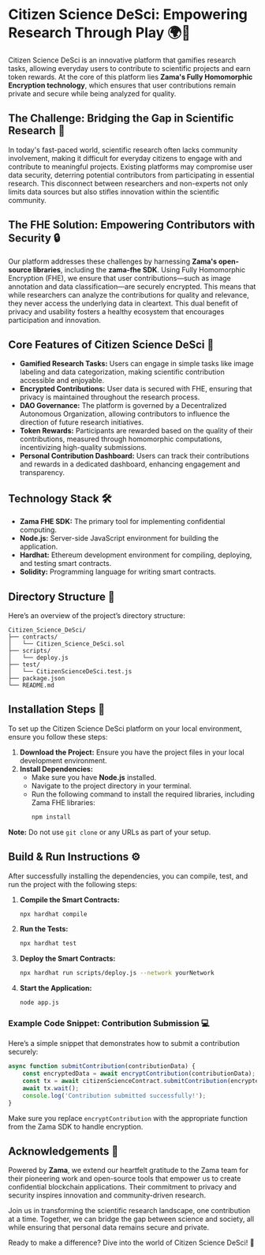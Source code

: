 # Citizen Science DeSci: Empowering Research Through Play 🌍🔬

Citizen Science DeSci is an innovative platform that gamifies research tasks, allowing everyday users to contribute to scientific projects and earn token rewards. At the core of this platform lies **Zama's Fully Homomorphic Encryption technology**, which ensures that user contributions remain private and secure while being analyzed for quality.

## The Challenge: Bridging the Gap in Scientific Research 🤔

In today's fast-paced world, scientific research often lacks community involvement, making it difficult for everyday citizens to engage with and contribute to meaningful projects. Existing platforms may compromise user data security, deterring potential contributors from participating in essential research. This disconnect between researchers and non-experts not only limits data sources but also stifles innovation within the scientific community.

## The FHE Solution: Empowering Contributors with Security 🔒

Our platform addresses these challenges by harnessing **Zama's open-source libraries**, including the **zama-fhe SDK**. Using Fully Homomorphic Encryption (FHE), we ensure that user contributions—such as image annotation and data classification—are securely encrypted. This means that while researchers can analyze the contributions for quality and relevance, they never access the underlying data in cleartext. This dual benefit of privacy and usability fosters a healthy ecosystem that encourages participation and innovation.

## Core Features of Citizen Science DeSci 🚀

- **Gamified Research Tasks:** Users can engage in simple tasks like image labeling and data categorization, making scientific contribution accessible and enjoyable.
- **Encrypted Contributions:** User data is secured with FHE, ensuring that privacy is maintained throughout the research process.
- **DAO Governance:** The platform is governed by a Decentralized Autonomous Organization, allowing contributors to influence the direction of future research initiatives.
- **Token Rewards:** Participants are rewarded based on the quality of their contributions, measured through homomorphic computations, incentivizing high-quality submissions.
- **Personal Contribution Dashboard:** Users can track their contributions and rewards in a dedicated dashboard, enhancing engagement and transparency.

## Technology Stack 🛠️

- **Zama FHE SDK:** The primary tool for implementing confidential computing.
- **Node.js:** Server-side JavaScript environment for building the application.
- **Hardhat:** Ethereum development environment for compiling, deploying, and testing smart contracts.
- **Solidity:** Programming language for writing smart contracts.

## Directory Structure 📁

Here’s an overview of the project’s directory structure:
```
Citizen_Science_DeSci/
├── contracts/
│   └── Citizen_Science_DeSci.sol
├── scripts/
│   └── deploy.js
├── test/
│   └── CitizenScienceDeSci.test.js
├── package.json
└── README.md
```

## Installation Steps 🌟

To set up the Citizen Science DeSci platform on your local environment, ensure you follow these steps:

1. **Download the Project:** Ensure you have the project files in your local development environment.
2. **Install Dependencies:** 
   - Make sure you have **Node.js** installed.
   - Navigate to the project directory in your terminal.
   - Run the following command to install the required libraries, including Zama FHE libraries:
     ```bash
     npm install
     ```
   
**Note:** Do not use `git clone` or any URLs as part of your setup.

## Build & Run Instructions ⚙️

After successfully installing the dependencies, you can compile, test, and run the project with the following steps:

1. **Compile the Smart Contracts:**
   ```bash
   npx hardhat compile
   ```

2. **Run the Tests:**
   ```bash
   npx hardhat test
   ```

3. **Deploy the Smart Contracts:**
   ```bash
   npx hardhat run scripts/deploy.js --network yourNetwork
   ```

4. **Start the Application:**
   ```bash
   node app.js
   ```

### Example Code Snippet: Contribution Submission 💻

Here’s a simple snippet that demonstrates how to submit a contribution securely:

```javascript
async function submitContribution(contributionData) {
    const encryptedData = await encryptContribution(contributionData);
    const tx = await citizenScienceContract.submitContribution(encryptedData);
    await tx.wait();
    console.log('Contribution submitted successfully!');
}
```

Make sure you replace `encryptContribution` with the appropriate function from the Zama SDK to handle encryption.

## Acknowledgements 🙏

Powered by **Zama**, we extend our heartfelt gratitude to the Zama team for their pioneering work and open-source tools that empower us to create confidential blockchain applications. Their commitment to privacy and security inspires innovation and community-driven research.

Join us in transforming the scientific research landscape, one contribution at a time. Together, we can bridge the gap between science and society, all while ensuring that personal data remains secure and private. 

Ready to make a difference? Dive into the world of Citizen Science DeSci! 🌟
